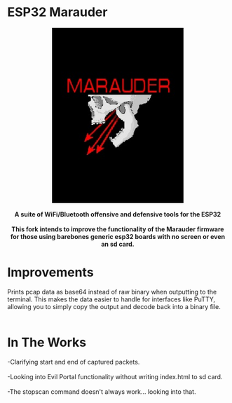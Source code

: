 <!---[![License: MIT](https://img.shields.io/github/license/mashape/apistatus.svg)](https://github.com/justcallmekoko/ESP32Marauder/blob/master/LICENSE)--->
<!---[![Gitter](https://badges.gitter.im/justcallmekoko/ESP32Marauder.png)](https://gitter.im/justcallmekoko/ESP32Marauder)--->
<!---[![Build Status](https://travis-ci.com/justcallmekoko/ESP32Marauder.svg?branch=master)](https://travis-ci.com/justcallmekoko/ESP32Marauder)--->
<!---Shields/Badges https://shields.io/--->

# ESP32 Marauder
<p align="center"><img alt="Marauder logo" src="https://github.com/justcallmekoko/ESP32Marauder/blob/master/pictures/marauder3L.jpg?raw=true" width="300"></p>
<p align="center">
  <b>A suite of WiFi/Bluetooth offensive and defensive tools for the ESP32</b>
  <br><br>
<b>This fork intends to improve the functionality of the Marauder firmware for those using barebones generic esp32 boards with no screen or even an sd card.</b> 


# Improvements
Prints pcap data as base64 instead of raw binary when outputting to the terminal. This makes the data easier to handle for interfaces like PuTTY, allowing you to simply copy the output and decode back into a binary file.
<br><br>


# In The Works
-Clarifying start and end of captured packets.
<br><br> 
-Looking into Evil Portal functionality without writing index.html to sd card.
<br><br>
-The stopscan command doesn't always work... looking into that.